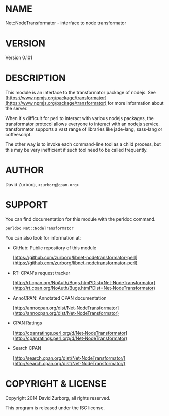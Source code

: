 # NAME

Net::NodeTransformator - interface to node transformator

# VERSION

Version 0.101

# DESCRIPTION

This module is an interface to the transformator package of nodejs. See [https://www.npmjs.org/package/transformator](https://www.npmjs.org/package/transformator) for more information about the server.

When it's difficult for perl to interact with various nodejs packages, the transformator protocol allows everyone to interact with an nodejs service. transformator supports a vast range of libraries like jade-lang, sass-lang or coffeescript.

The other way is to invoke each command-line tool as a child process, but this may be very inefficient if such tool need to be called frequently.

# AUTHOR

David Zurborg, `<zurborg@cpan.org>`

# SUPPORT

You can find documentation for this module with the perldoc command.

    perldoc Net::NodeTransformator

You can also look for information at:

- GitHub: Public repository of this module

    [https://github.com/zurborg/libnet-nodetransformator-perl](https://github.com/zurborg/libnet-nodetransformator-perl)

- RT: CPAN's request tracker

    [http://rt.cpan.org/NoAuth/Bugs.html?Dist=Net-NodeTransformator](http://rt.cpan.org/NoAuth/Bugs.html?Dist=Net-NodeTransformator)

- AnnoCPAN: Annotated CPAN documentation

    [http://annocpan.org/dist/Net-NodeTransformator](http://annocpan.org/dist/Net-NodeTransformator)

- CPAN Ratings

    [http://cpanratings.perl.org/d/Net-NodeTransformator](http://cpanratings.perl.org/d/Net-NodeTransformator)

- Search CPAN

    [http://search.cpan.org/dist/Net-NodeTransformator/](http://search.cpan.org/dist/Net-NodeTransformator/)

# COPYRIGHT & LICENSE

Copyright 2014 David Zurborg, all rights reserved.

This program is released under the ISC license.
